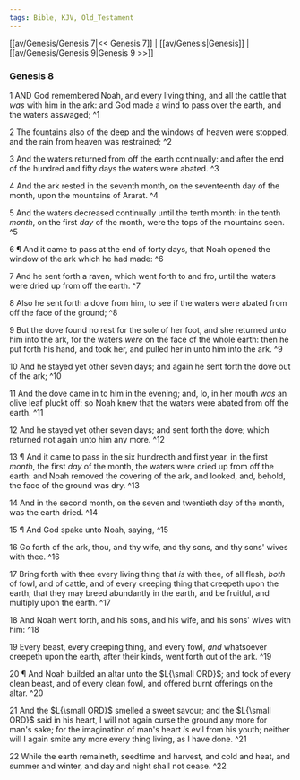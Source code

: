 ```yaml
---
tags: Bible, KJV, Old_Testament
---
```


[[av/Genesis/Genesis 7|<< Genesis 7]] | [[av/Genesis|Genesis]] | [[av/Genesis/Genesis 9|Genesis 9 >>]]

### Genesis 8

1 AND God remembered Noah, and every living thing, and all the cattle that _was_ with him in the ark: and God made a wind to pass over the earth, and the waters asswaged; ^1

2 The fountains also of the deep and the windows of heaven were stopped, and the rain from heaven was restrained; ^2

3 And the waters returned from off the earth continually: and after the end of the hundred and fifty days the waters were abated. ^3

4 And the ark rested in the seventh month, on the seventeenth day of the month, upon the mountains of Ararat. ^4

5 And the waters decreased continually until the tenth month: in the tenth _month_, on the first _day_ of the month, were the tops of the mountains seen. ^5

6 ¶ And it came to pass at the end of forty days, that Noah opened the window of the ark which he had made: ^6

7 And he sent forth a raven, which went forth to and fro, until the waters were dried up from off the earth. ^7

8 Also he sent forth a dove from him, to see if the waters were abated from off the face of the ground; ^8

9 But the dove found no rest for the sole of her foot, and she returned unto him into the ark, for the waters _were_ on the face of the whole earth: then he put forth his hand, and took her, and pulled her in unto him into the ark. ^9

10 And he stayed yet other seven days; and again he sent forth the dove out of the ark; ^10

11 And the dove came in to him in the evening; and, lo, in her mouth _was_ an olive leaf pluckt off: so Noah knew that the waters were abated from off the earth. ^11

12 And he stayed yet other seven days; and sent forth the dove; which returned not again unto him any more. ^12

13 ¶ And it came to pass in the six hundredth and first year, in the first _month_, the first _day_ of the month, the waters were dried up from off the earth: and Noah removed the covering of the ark, and looked, and, behold, the face of the ground was dry. ^13

14 And in the second month, on the seven and twentieth day of the month, was the earth dried. ^14

15 ¶ And God spake unto Noah, saying, ^15

16 Go forth of the ark, thou, and thy wife, and thy sons, and thy sons' wives with thee. ^16

17 Bring forth with thee every living thing that _is_ with thee, of all flesh, _both_ of fowl, and of cattle, and of every creeping thing that creepeth upon the earth; that they may breed abundantly in the earth, and be fruitful, and multiply upon the earth. ^17

18 And Noah went forth, and his sons, and his wife, and his sons' wives with him: ^18

19 Every beast, every creeping thing, and every fowl, _and_ whatsoever creepeth upon the earth, after their kinds, went forth out of the ark. ^19

20 ¶ And Noah builded an altar unto the $L{\small ORD}$; and took of every clean beast, and of every clean fowl, and offered burnt offerings on the altar. ^20

21 And the $L{\small ORD}$ smelled a sweet savour; and the $L{\small ORD}$ said in his heart, I will not again curse the ground any more for man's sake; for the imagination of man's heart _is_ evil from his youth; neither will I again smite any more every thing living, as I have done. ^21

22 While the earth remaineth, seedtime and harvest, and cold and heat, and summer and winter, and day and night shall not cease. ^22
